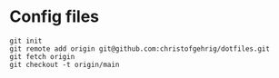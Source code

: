 # Config files

    git init
    git remote add origin git@github.com:christofgehrig/dotfiles.git
    git fetch origin
    git checkout -t origin/main

